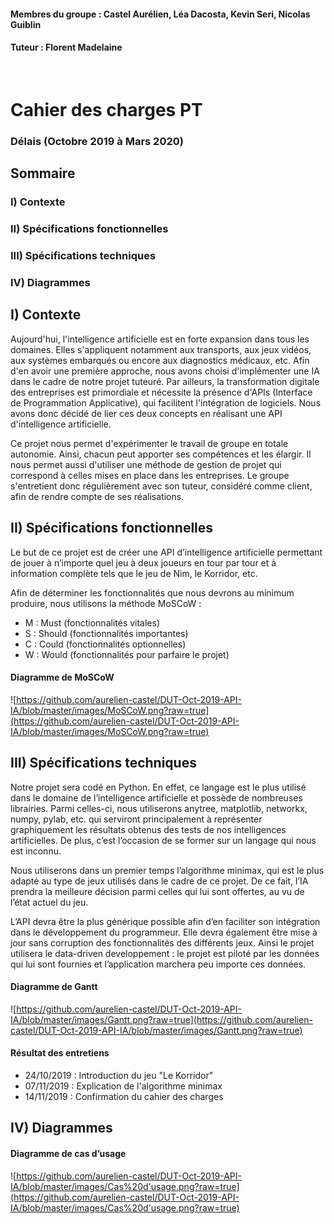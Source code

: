 #### Membres du groupe : Castel Aurélien, Léa Dacosta, Kevin Seri, Nicolas Guiblin
#### Tuteur : Florent Madelaine
<br>

# Cahier des charges PT
### Délais (Octobre 2019 à Mars 2020)  

## Sommaire
### I) Contexte
### II) Spécifications fonctionnelles
### III) Spécifications techniques
### IV) Diagrammes


## I) Contexte


Aujourd'hui, l'intelligence artificielle est en forte expansion dans tous les domaines. Elles s'appliquent notamment aux transports, aux jeux vidéos, aux systèmes embarqués ou encore aux diagnostics médicaux, etc. Afin d'en avoir une première approche, nous avons choisi d'implémenter une IA dans le cadre de notre projet tuteuré. Par ailleurs, la transformation digitale des entreprises est primordiale et nécessite la présence d'APIs (Interface de Programmation Applicative), qui facilitent l'intégration de logiciels. Nous avons donc décidé de lier ces deux concepts en réalisant une API d'intelligence artificielle.

Ce projet nous permet d'expérimenter le travail de groupe en totale autonomie. Ainsi, chacun peut apporter ses compétences et les élargir. Il nous permet aussi d'utiliser une méthode de gestion de projet qui correspond à celles mises en place dans les entreprises. Le groupe s'entretient donc régulièrement avec son tuteur, considéré comme client, afin de rendre compte de ses réalisations.

## II) Spécifications fonctionnelles

Le but de ce projet est de créer une API d’intelligence artificielle permettant
de jouer à n’importe quel jeu à deux joueurs en tour par tour et à information
complète tels que le jeu de Nim, le Korridor, etc.

Afin de déterminer les fonctionnalités que nous devrons au minimum
produire, nous utilisons la méthode MoSCoW :

* M : Must (fonctionnalités vitales)
* S : Should (fonctionnalités importantes)
* C : Could (fonctionnalités optionnelles)
* W : Would (fonctionnalités pour parfaire le projet)

#### Diagramme de MoSCoW

![https://github.com/aurelien-castel/DUT-Oct-2019-API-IA/blob/master/images/MoSCoW.png?raw=true](https://github.com/aurelien-castel/DUT-Oct-2019-API-IA/blob/master/images/MoSCoW.png?raw=true)

## III) Spécifications techniques

Notre projet sera codé en Python. En effet, ce langage est le plus utilisé
dans le domaine de l’intelligence artificielle et possède de nombreuses
librairies. Parmi celles-ci, nous utiliserons anytree, matplotlib, networkx, numpy, pylab, etc. qui serviront principalement à représenter graphiquement les résultats obtenus des tests de nos intelligences artificielles.
De plus, c’est l’occasion de se former sur un langage qui nous est
inconnu.

Nous utiliserons dans un premier temps l’algorithme minimax, qui est
le plus adapté au type de jeux utilisés dans le cadre de ce projet. De ce fait,
l’IA prendra la meilleure décision parmi celles qui lui sont offertes, au vu de
l’état actuel du jeu.

L’API devra être la plus générique possible afin d’en faciliter son
intégration dans le développement du programmeur. Elle devra également
être mise à jour sans corruption des fonctionnalités des différents jeux.
Ainsi le projet utilisera le data-driven developpement : le projet est
piloté par les données qui lui sont fournies et l’application marchera peu
importe ces données.

#### Diagramme de Gantt

![https://github.com/aurelien-castel/DUT-Oct-2019-API-IA/blob/master/images/Gantt.png?raw=true](https://github.com/aurelien-castel/DUT-Oct-2019-API-IA/blob/master/images/Gantt.png?raw=true)

#### Résultat des entretiens

*  24/10/2019 : Introduction du jeu "Le Korridor"
*  07/11/2019 : Explication de l'algorithme minimax
*  14/11/2019 : Confirmation du cahier des charges

## IV) Diagrammes

#### Diagramme de cas d’usage

![https://github.com/aurelien-castel/DUT-Oct-2019-API-IA/blob/master/images/Cas%20d'usage.png?raw=true](https://github.com/aurelien-castel/DUT-Oct-2019-API-IA/blob/master/images/Cas%20d'usage.png?raw=true)